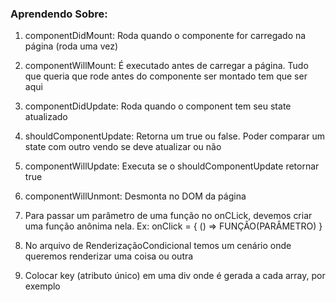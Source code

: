### Aprendendo Sobre:

1. componentDidMount: Roda quando o componente for carregado na página (roda uma vez)
2. componentWillMount: É executado antes de carregar a página. Tudo que queria que rode antes do componente ser montado tem que ser aqui
3. componentDidUpdate: Roda quando o component tem seu state atualizado
4. shouldComponentUpdate: Retorna um true ou false. Poder comparar um state com outro vendo se deve atualizar ou não
5. componentWillUpdate: Executa se o shouldComponentUpdate retornar true
6. componentWillUnmont: Desmonta no DOM da página

7. Para passar um parâmetro de uma função no onCLick, devemos criar uma função anônima nela. Ex: onClick = { () => FUNÇÃO(PARÂMETRO) }

8. No arquivo de RenderizaçãoCondicional temos um cenário onde queremos renderizar uma coisa ou outra

9. Colocar key (atributo único) em uma div onde é gerada a cada array, por exemplo